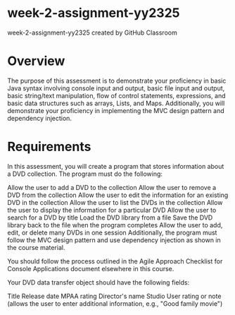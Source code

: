 # week-2-assignment-yy2325
week-2-assignment-yy2325 created by GitHub Classroom
# Overview
The purpose of this assessment is to demonstrate your proficiency in basic Java syntax involving console input and output, basic file input and output, basic string/text manipulation, flow of control statements, expressions, and basic data structures such as arrays, Lists, and Maps. Additionally, you will demonstrate your proficiency in implementing the MVC design pattern and dependency injection.

# Requirements
In this assessment, you will create a program that stores information about a DVD collection. The program must do the following:

Allow the user to add a DVD to the collection
Allow the user to remove a DVD from the collection
Allow the user to edit the information for an existing DVD in the collection
Allow the user to list the DVDs in the collection
Allow the user to display the information for a particular DVD
Allow the user to search for a DVD by title
Load the DVD library from a file
Save the DVD library back to the file when the program completes
Allow the user to add, edit, or delete many DVDs in one session
Additionally, the program must follow the MVC design pattern and use dependency injection as shown in the course material.

You should follow the process outlined in the Agile Approach Checklist for Console Applications document elsewhere in this course.

Your DVD data transfer object should have the following fields:

Title
Release date
MPAA rating
Director's name
Studio
User rating or note (allows the user to enter additional information, e.g., "Good family movie")

